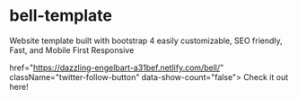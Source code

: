 # bell-template
Website template built with bootstrap 4  easily customizable, SEO friendly, Fast, and Mobile First Responsive

<a> href="https://dazzling-engelbart-a31bef.netlify.com/bell/"
  className="twitter-follow-button"
  data-show-count="false"> Check it out here! </a>
